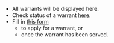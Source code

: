 - All warrants will be displayed here. 
- Check status of a warrant [here](https://discord.com/channels/757606253722730727/931340165409013790).
- Fill in [this form](https://docs.google.com/forms/d/1g_g7-zQcjHkon_UNkfv3Rz0zPRNg5kvxORyE4AWyUIs/edit)
  - to apply for a warrant, or
  - once the warrant has been served.
